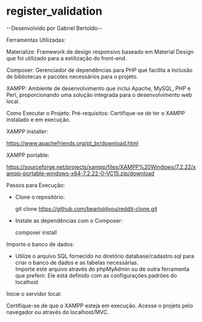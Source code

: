 # register_validation

--Desenvolvido por Gabriel Bertoldo--

Ferramentas Utilizadas:

Materialize: Framework de design responsivo baseado em Material Design que foi utilizado para a estilização do front-end.

Composer: Gerenciador de dependências para PHP que facilita a inclusão de bibliotecas e pacotes necessários para o projeto.

XAMPP: Ambiente de desenvolvimento que inclui Apache, MySQL, PHP e Perl, proporcionando uma solução integrada para o desenvolvimento web local.


Como Executar o Projeto:
Pré-requisitos:
Certifique-se de ter o XAMPP instalado e em execução.


XAMPP installer: 

https://www.apachefriends.org/pt_br/download.html

XAMPP portable: 

https://sourceforge.net/projects/xampp/files/XAMPP%20Windows/7.2.22/xampp-portable-windows-x64-7.2.22-0-VC15.zip/download 


Passos para Execução:
 - Clone o repositório:

   git clone https://github.com/beartoldyou/reddit-clone.git

- Instale as dependências com o Composer:

  composer install


Importe o banco de dados:

- Utilize o arquivo SQL fornecido no diretório database/cadastro.sql para criar o banco de dados e as tabelas necessárias.   
  Importe este arquivo através do phpMyAdmin ou de outra ferramenta que preferir. Ele está definido com as configurações padrões    do localhost

Inicie o servidor local:

  Certifique-se de que o XAMPP esteja em execução.
  Acesse o projeto pelo navegador ou através do localhost/MVC.
